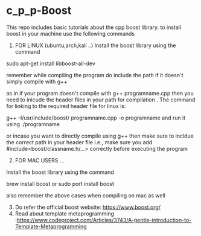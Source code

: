 # c_p_p-Boost

This repo includes basic tutorials about the cpp boost library. 
to install boost in your machine use the following commands

1) FOR LINUX (ubuntu,arch,kali ..)
Install the boost library using the command

sudo apt-get install libboost-all-dev

remember while compiling the program do include the path if it doesn't simply compile with g++

as in if your program doesn't compile with g++ programname.cpp then you need to inlcude the header files in your path for compilation .
The command for linking to the required header file for linux is:

g++ -I/usr/include/boost/ programname.cpp -o programname
and run it using
./programname

or incase you want to directly compile using g++ then make sure to incldue the correct path in your header file
i.e., make sure you add #include<boost/classname.h/...> correctly before executing the program


2) FOR MAC USERS ...

Install the boost library using the command

brew install boost or sudo port install boost

also remember the above cases when compiling on mac as well


3) Do refer the official boost website: https://www.boost.org/
4) Read about template metaprogramming :https://www.codeproject.com/Articles/3743/A-gentle-introduction-to-Template-Metaprogramming
